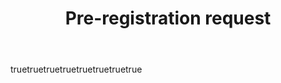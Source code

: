 ---
name: Pre-registration request
about: Expression of interest in some of the Tasks of the SISAP23 challenge.
title: Pre-registration request
labels: Pre-registration request

body:
  - type: markdown
    attributes:
      value: |
        Expression of interest
         - Task lists in the [challenge site](https://sisap-challenges.github.io/tasks/)

  - type: input
    attributes:
      label: team
      description: Enter the name of your team
    validations:
      required: true

  - type: input
    attributes:
      label: corresponding
      description: Enter the GitHub username of your corresponding author
    validations:
      required: true
      
  - type: input
    attributes:
      label: tasks
      description: Enter the list of tasks of your interest
    validations:
      required: true

  - type: textarea
    attributes:
      label: subsets and projections
      description: |
        List the LAION subsets and projections that you plan to use
        - One combination per line,
        - Of course, you can change your mind, but this will help us to know what can be used as a first approach.
    validations:
      required: true      

  - type: textarea
    attributes:
      label: members
      description: |
        Enter the initial members of your team
        - One member per line, affiliations
    validations:
      required: true
     
  - type: checkboxes
    attributes:
      label: opensource
      description: Are you willing to open source your solution?
      options:
      - label: Yes
        required: false

  - type: checkboxes
    attributes:
      label: ask for repo followers
      description: |
        It is recommended to follow this repository to be informed of any changes and news.
      options:
      - label: Yes
        required: yes

---